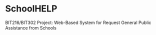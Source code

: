 # SchoolHELP
 BIT216/BIT302 Project: Web-Based System for Request General Public Assistance from Schools

